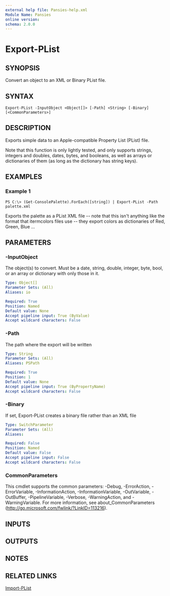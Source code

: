 ```yaml
---
external help file: Pansies-help.xml
Module Name: Pansies
online version:
schema: 2.0.0
---
```


# Export-PList

## SYNOPSIS
Convert an object to an XML or Binary PList file.

## SYNTAX

```
Export-PList -InputObject <Object[]> [-Path] <String> [-Binary] [<CommonParameters>]
```

## DESCRIPTION
Exports simple data to an Apple-compatible Property List (PList) file.

Note that this function is only lightly tested, and only supports strings, integers and doubles, dates, bytes, and booleans, as well as arrays or dictionaries of them (as long as the dictionary has string keys).

## EXAMPLES

### Example 1
```
PS C:\> (Get-ConsolePalette).ForEach([string]) | Export-PList -Path palette.xml
```

Exports the palette as a PList XML file -- note that this isn't anything like the format that itermcolors files use -- they export colors as dictionaries of Red, Green, Blue ...

## PARAMETERS

### -InputObject
The object(s) to convert. Must be a date, string, double, integer, byte, bool, or an array or dictionary with only those in it.

```yaml
Type: Object[]
Parameter Sets: (All)
Aliases: io

Required: True
Position: Named
Default value: None
Accept pipeline input: True (ByValue)
Accept wildcard characters: False
```

### -Path
The path where the export will be written

```yaml
Type: String
Parameter Sets: (All)
Aliases: PSPath

Required: True
Position: 1
Default value: None
Accept pipeline input: True (ByPropertyName)
Accept wildcard characters: False
```

### -Binary
If set, Export-PList creates a binary file rather than an XML file

```yaml
Type: SwitchParameter
Parameter Sets: (All)
Aliases:

Required: False
Position: Named
Default value: False
Accept pipeline input: False
Accept wildcard characters: False
```

### CommonParameters
This cmdlet supports the common parameters: -Debug, -ErrorAction, -ErrorVariable, -InformationAction, -InformationVariable, -OutVariable, -OutBuffer, -PipelineVariable, -Verbose, -WarningAction, and -WarningVariable. For more information, see about_CommonParameters (http://go.microsoft.com/fwlink/?LinkID=113216).

## INPUTS

## OUTPUTS

## NOTES

## RELATED LINKS

[Import-PList]()